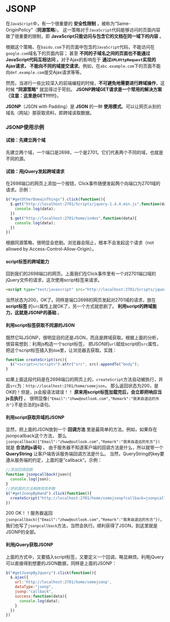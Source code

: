 JSONP
===================================
在`JavaScript`中，有一个很重要的 **安全性限制** ，被称为“Same-OriginPolicy”（**同源策略**）。
这一策略对于`JavaScript`代码能够访问的页面内容做了很重要的限制，即 **JavaScript只能访问与包含它的文档在同一域下的内容** 。

根据这个策略，在`baidu.com`下的页面中包含的`JavaScript`代码，不能访问在`google.com`域名下的页面内容；
甚至 **不同的子域名之间的页面也不能通过JavaScript代码互相访问** 。对于Ajax的影响在于 **通过`XMLHttpRequest`实现的Ajax请求，
不能向不同的域提交请求**。例如，在`abc.example.com`下的页面不能向`def.example.com`提交Ajax请求等等。

然而，当进行一些比较深入的前端编程的时候，**不可避免地需要进行跨域操作**，这时候 **“同源策略”** 就显得过于苛刻。
**JSONP跨域GET请求是一个常用的解决方案（注意：这里是GET!!!!!!）**。

**JSONP**（JSON with Padding）是 **JSON** 的一种 **使用模式**。可以让网页从别的域名（网站）那获取资料，即跨域读取数据。

### JSONP使用示例

#### 试验：先建立两个域
先建立两个域，一个端口是2698，一个是2701。它们代表两个不同的域，也就是不同的源。

#### 试验：用jQuery发起跨域请求
在2698端口的网页上添加一个按钮，Click事件随便发起两个向端口为2701域的请求。示例：
```JavaScript
$("#getOtherDomainThings").click(function(){
  $.get("http://localhost:2701/Scripts/jquery-1.4.4.min.js",function(data){
    console.log(data);
  })
  $.get("http://localhost:2701/home/index",function(data){
    console.log(data);
  })
})
```
根据同源策略，很明显会悲剧。浏览器会阻止，根本不会发起这个请求（not allowed by Access-Control-Allow-Origin）。

#### script标签的跨域能力
回到我们的2698端口的网页。上面我们在Click事件里有一个对2701端口域的jQuery文件的请求，这次使用script标签来请求。
```html
<script type="text/javascript" src="http://localhost:2701/Scripts/jquery-1.4.4.min.js"></script>
```
当然状态为200，OK了。同样是端口2698的网页发起对2701域的请求，放在 **script标签** 的`src`属性上就OK了，另一个方式就悲剧了。
**利用script的跨域能力，这就是JSONP的基础** 。

#### 利用script标签获取不同源的JSON
既然它叫JSONP，很明显目的还是JSON，而且是跨域获取。根据上面的分析，很容易想到：利用js构造一个script标签，
把JSON的`url`赋给script的`src`属性，把这个script标签插入到`dom`里，让浏览器去获取。实践：
```javascript
function createScript(src){
  $("<script></script>").attr("src", src).appendTo("body");
}
```
如果上面这段代码是在2698端口的网页上的，`createScript`方法自动被执行，并且`src`为：`http://localhost:2701/home/somejson`，
那么返回状态为200，是OK的！但是，js会报语法错误！！ **原来用script标签加载完后，会立即把响应当js去执行** 。
很明显像`{"Email":"zhww@outlook.com","Remark":"我来自遥远的东方"}`不是合法的js语句。

#### 利用script获取异域的JSONP
显然，把上面的JSON放到一个 **回调方法** 里是最简单的方法。例如，如果存在jsonpcallback这个方法，
那么`jsonpcallback({"Email":"zhww@outlook.com","Remark":"我来自遥远的东方"})` 就是 **合法的js语句** 。
由于服务器不知道客户端的回调方法是什么，所以就带一个 **QueryString** 让客户端告诉服务端回调方法是什么。
当然，QueryString的key要遵从服务端的约定，上面的是”callback“。示例：
```javascript
//添加回调函数
function jsonpcallback(json){
  console.log(json);
}
//把前面的方法稍微改改参数
$("#getJsonpByHand").click(function(){
  createScript("http://localhost:2701/home/somejsonp?callback=jsonpcallback");
})
```
200 OK！！服务器返回`jsonpcallback({"Email":"zhww@outlook.com","Remark":"我来自遥远的东方"})`，
我们也写了`jsonpcallback`方法，当然会执行。顺利获得了JSON，到这里就是JSONP的全部。

#### 利用jQuery获取JSONP
上面的方式中，又要插入script标签，又要定义一个回调，略显麻烦。利用jQuery可以直接得到想要的JSON数据，同样是上面的JSONP：
```javascript
$("#getJsonpByJquery").click(function(){
  $.ajax({
    url:'http://localhost:2701/home/somejsonp',
    dataType:"jsonp",
    jsonp:"callback",
    success:function(data){
      console.log(data);
    }
  })
})
```
